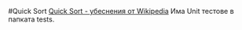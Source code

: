 #Quick Sort
[Quick Sort - убеснения от Wikipedia](https://en.wikipedia.org/wiki/Quicksort)
Има Unit тестове в папката tests.
